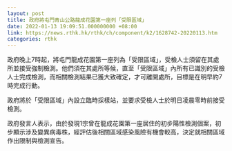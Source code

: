 ```yaml
---
layout: post
title: 政府將屯門青山公路龍成花園第一座列「受限區域」
date: 2022-01-13 19:09:51.000000000 +08:00
link: https://news.rthk.hk/rthk/ch/component/k2/1628742-20220113.htm
categories: rthk
---
```


政府晚上7時起，將屯門龍成花園第一座列為「受限區域」，受檢人士須留在其處所並接受強制檢測。他們須在其處所等候，直至「受限區域」內所有已識別的受檢人士完成檢測，而相關檢測結果已獲大致確定，才可離開處所，目標是在明早約7時完成行動。

政府將於「受限區域」內設立臨時採樣站，並要求受檢人士於明日凌晨零時前接受檢測。

政府發言人表示，由於發現1宗曾在龍成花園第一座居住的初步陽性檢測個案，初步顯示涉及變異病毒株，經評估後相關區域感染風險有機會較高，決定就相關區域作出限制與檢測宣告。
